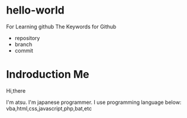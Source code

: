 # hello-world
For Learning github
The Keywords for Github
- repository
- branch
- commit

# Indroduction Me

Hi,there

I'm atsu. I'm japanese programmer. 
I use programming language below:
vba,html,css,javascript,php,bat,etc
